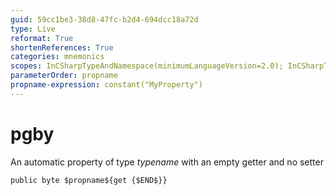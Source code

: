 ```yaml
---
guid: 59cc1be3-38d8-47fc-b2d4-694dcc18a72d
type: Live
reformat: True
shortenReferences: True
categories: mnemonics
scopes: InCSharpTypeAndNamespace(minimumLanguageVersion=2.0); InCSharpTypeMember(minimumLanguageVersion=2.0)
parameterOrder: propname
propname-expression: constant("MyProperty")
---
```


# pgby

An automatic property of type $typename$ with an empty getter and no setter

```
public byte $propname${get {$END$}}
```
